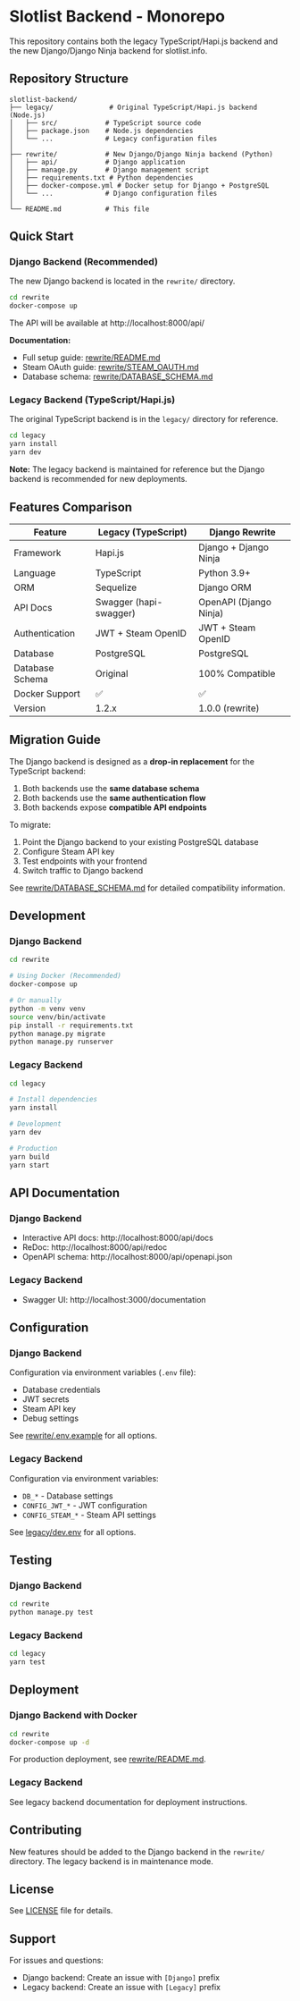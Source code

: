 # Slotlist Backend - Monorepo

This repository contains both the legacy TypeScript/Hapi.js backend and the new Django/Django Ninja backend for slotlist.info.

## Repository Structure

```
slotlist-backend/
├── legacy/              # Original TypeScript/Hapi.js backend (Node.js)
│   ├── src/            # TypeScript source code
│   ├── package.json    # Node.js dependencies
│   └── ...             # Legacy configuration files
│
├── rewrite/            # New Django/Django Ninja backend (Python)
│   ├── api/            # Django application
│   ├── manage.py       # Django management script
│   ├── requirements.txt # Python dependencies
│   ├── docker-compose.yml # Docker setup for Django + PostgreSQL
│   └── ...             # Django configuration files
│
└── README.md           # This file
```

## Quick Start

### Django Backend (Recommended)

The new Django backend is located in the `rewrite/` directory.

```bash
cd rewrite
docker-compose up
```

The API will be available at http://localhost:8000/api/

**Documentation:**
- Full setup guide: [rewrite/README.md](rewrite/README.md)
- Steam OAuth guide: [rewrite/STEAM_OAUTH.md](rewrite/STEAM_OAUTH.md)
- Database schema: [rewrite/DATABASE_SCHEMA.md](rewrite/DATABASE_SCHEMA.md)

### Legacy Backend (TypeScript/Hapi.js)

The original TypeScript backend is in the `legacy/` directory for reference.

```bash
cd legacy
yarn install
yarn dev
```

**Note:** The legacy backend is maintained for reference but the Django backend is recommended for new deployments.

## Features Comparison

| Feature | Legacy (TypeScript) | Django Rewrite |
|---------|-------------------|----------------|
| Framework | Hapi.js | Django + Django Ninja |
| Language | TypeScript | Python 3.9+ |
| ORM | Sequelize | Django ORM |
| API Docs | Swagger (hapi-swagger) | OpenAPI (Django Ninja) |
| Authentication | JWT + Steam OpenID | JWT + Steam OpenID |
| Database | PostgreSQL | PostgreSQL |
| Database Schema | Original | 100% Compatible |
| Docker Support | ✅ | ✅ |
| Version | 1.2.x | 1.0.0 (rewrite) |

## Migration Guide

The Django backend is designed as a **drop-in replacement** for the TypeScript backend:

1. Both backends use the **same database schema**
2. Both backends use the **same authentication flow**
3. Both backends expose **compatible API endpoints**

To migrate:
1. Point the Django backend to your existing PostgreSQL database
2. Configure Steam API key
3. Test endpoints with your frontend
4. Switch traffic to Django backend

See [rewrite/DATABASE_SCHEMA.md](rewrite/DATABASE_SCHEMA.md) for detailed compatibility information.

## Development

### Django Backend

```bash
cd rewrite

# Using Docker (Recommended)
docker-compose up

# Or manually
python -m venv venv
source venv/bin/activate
pip install -r requirements.txt
python manage.py migrate
python manage.py runserver
```

### Legacy Backend

```bash
cd legacy

# Install dependencies
yarn install

# Development
yarn dev

# Production
yarn build
yarn start
```

## API Documentation

### Django Backend
- Interactive API docs: http://localhost:8000/api/docs
- ReDoc: http://localhost:8000/api/redoc
- OpenAPI schema: http://localhost:8000/api/openapi.json

### Legacy Backend
- Swagger UI: http://localhost:3000/documentation

## Configuration

### Django Backend
Configuration via environment variables (`.env` file):
- Database credentials
- JWT secrets
- Steam API key
- Debug settings

See [rewrite/.env.example](rewrite/.env.example) for all options.

### Legacy Backend
Configuration via environment variables:
- `DB_*` - Database settings
- `CONFIG_JWT_*` - JWT configuration
- `CONFIG_STEAM_*` - Steam API settings

See [legacy/dev.env](legacy/dev.env) for all options.

## Testing

### Django Backend
```bash
cd rewrite
python manage.py test
```

### Legacy Backend
```bash
cd legacy
yarn test
```

## Deployment

### Django Backend with Docker

```bash
cd rewrite
docker-compose up -d
```

For production deployment, see [rewrite/README.md](rewrite/README.md).

### Legacy Backend

See legacy backend documentation for deployment instructions.

## Contributing

New features should be added to the Django backend in the `rewrite/` directory. The legacy backend is in maintenance mode.

## License

See [LICENSE](LICENSE) file for details.

## Support

For issues and questions:
- Django backend: Create an issue with `[Django]` prefix
- Legacy backend: Create an issue with `[Legacy]` prefix
